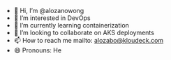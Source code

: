 - 👋 Hi, I’m @alozanowong
- 👀 I’m interested in DevOps
- 🌱 I’m currently learning containerization
- 💞️ I’m looking to collaborate on AKS deployments
- 📫 How to reach me mailto: alozabo@kloudeck.com
- 😄 Pronouns: He

<!---
alozanowong/alozanowong is a ✨ special ✨ repository because its `README.md` (this file) appears on your GitHub profile.
You can click the Preview link to take a look at your changes.
--->
